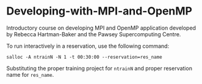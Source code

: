 Developing-with-MPI-and-OpenMP
==================

Introductory course on developing MPI and OpenMP application developed by Rebecca Hartman-Baker
and the Pawsey Supercomputing Centre.

To run interactively in a reservation, use the following command:

```
salloc -A ntrainN -N 1 -t 00:30:00 --reservation=res_name
```

Substituting the proper training project for `ntrainN` and proper reservation name for `res_name`.
